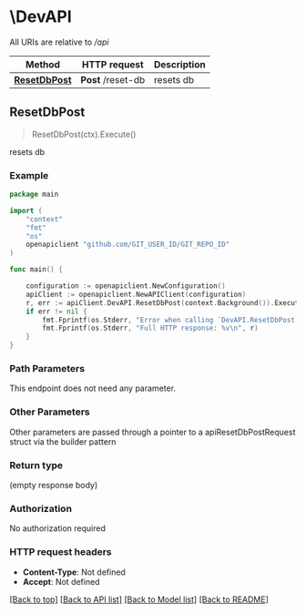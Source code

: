 # \DevAPI

All URIs are relative to */api*

Method | HTTP request | Description
------------- | ------------- | -------------
[**ResetDbPost**](DevAPI.md#ResetDbPost) | **Post** /reset-db | resets db



## ResetDbPost

> ResetDbPost(ctx).Execute()

resets db



### Example

```go
package main

import (
	"context"
	"fmt"
	"os"
	openapiclient "github.com/GIT_USER_ID/GIT_REPO_ID"
)

func main() {

	configuration := openapiclient.NewConfiguration()
	apiClient := openapiclient.NewAPIClient(configuration)
	r, err := apiClient.DevAPI.ResetDbPost(context.Background()).Execute()
	if err != nil {
		fmt.Fprintf(os.Stderr, "Error when calling `DevAPI.ResetDbPost``: %v\n", err)
		fmt.Fprintf(os.Stderr, "Full HTTP response: %v\n", r)
	}
}
```

### Path Parameters

This endpoint does not need any parameter.

### Other Parameters

Other parameters are passed through a pointer to a apiResetDbPostRequest struct via the builder pattern


### Return type

 (empty response body)

### Authorization

No authorization required

### HTTP request headers

- **Content-Type**: Not defined
- **Accept**: Not defined

[[Back to top]](#) [[Back to API list]](../README.md#documentation-for-api-endpoints)
[[Back to Model list]](../README.md#documentation-for-models)
[[Back to README]](../README.md)

